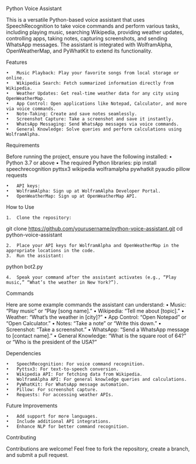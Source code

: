 Python Voice Assistant

This is a versatile Python-based voice assistant that uses SpeechRecognition to take voice commands and perform various tasks, including playing music, searching Wikipedia, providing weather updates, controlling apps, taking notes, capturing screenshots, and sending WhatsApp messages. The assistant is integrated with WolframAlpha, OpenWeatherMap, and PyWhatKit to extend its functionality.

Features

	•	Music Playback: Play your favorite songs from local storage or online.
	•	Wikipedia Search: Fetch summarized information directly from Wikipedia.
	•	Weather Updates: Get real-time weather data for any city using OpenWeatherMap.
	•	App Control: Open applications like Notepad, Calculator, and more via voice commands.
	•	Note-Taking: Create and save notes seamlessly.
	•	Screenshot Capture: Take a screenshot and save it instantly.
	•	WhatsApp Messaging: Send WhatsApp messages via voice commands.
	•	General Knowledge: Solve queries and perform calculations using WolframAlpha.

Requirements

Before running the project, ensure you have the following installed:
	•	Python 3.7 or above
	•	The required Python libraries:
 pip install speechrecognition pyttsx3 wikipedia wolframalpha pywhatkit pyaudio pillow requests

 	•	API keys:
	•	WolframAlpha: Sign up at WolframAlpha Developer Portal.
	•	OpenWeatherMap: Sign up at OpenWeatherMap API.

How to Use

	1.	Clone the repository:
 git clone https://github.com/yourusername/python-voice-assistant.git
cd python-voice-assistant

	2.	Place your API keys for WolframAlpha and OpenWeatherMap in the appropriate locations in the code.
	3.	Run the assistant:
 python bot2.py

 	4.	Speak your command after the assistant activates (e.g., “Play music,” “What’s the weather in New York?”).

Commands

Here are some example commands the assistant can understand:
	•	Music: “Play music” or “Play [song name].”
	•	Wikipedia: “Tell me about [topic].”
	•	Weather: “What’s the weather in [city]?”
	•	App Control: “Open Notepad” or “Open Calculator.”
	•	Notes: “Take a note” or “Write this down.”
	•	Screenshot: “Take a screenshot.”
	•	WhatsApp: “Send a WhatsApp message to [contact name].”
	•	General Knowledge: “What is the square root of 64?” or “Who is the president of the USA?”

Dependencies

	•	SpeechRecognition: For voice command recognition.
	•	Pyttsx3: For text-to-speech conversion.
	•	Wikipedia API: For fetching data from Wikipedia.
	•	WolframAlpha API: For general knowledge queries and calculations.
	•	PyWhatKit: For WhatsApp message automation.
	•	Pillow: For screenshot capture.
	•	Requests: For accessing weather APIs.

Future Improvements

	•	Add support for more languages.
	•	Include additional API integrations.
	•	Enhance NLP for better command recognition.

Contributing

Contributions are welcome! Feel free to fork the repository, create a branch, and submit a pull request.

